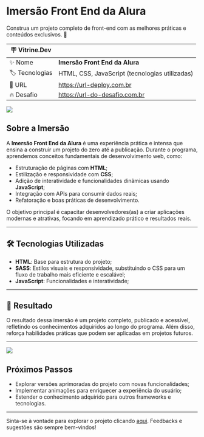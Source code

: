 # Imersão Front End da Alura

Construa um projeto completo de front-end com as melhores práticas e conteúdos exclusivos. 🚀  

| :placard: Vitrine.Dev |     |
| -------------  | --- |
| :sparkles: Nome        | **Imersão Front End da Alura**
| :label: Tecnologias | HTML, CSS, JavaScript (tecnologias utilizadas)
| :rocket: URL         | https://url-deploy.com.br
| :fire: Desafio     | https://url-do-desafio.com.br

<!-- Inserir imagem com a #vitrinedev ao final do link -->
![](https://via.placeholder.com/1200x500.png?text=Imersão+Front+End+da+Alura#vitrinedev)

## Sobre a Imersão  

A **Imersão Front End da Alura** é uma experiência prática e intensa que ensina a construir um projeto do zero até a publicação. Durante o programa, aprendemos conceitos fundamentais de desenvolvimento web, como:  

- Estruturação de páginas com **HTML**;  
- Estilização e responsividade com **CSS**;  
- Adição de interatividade e funcionalidades dinâmicas usando **JavaScript**;  
- Integração com APIs para consumir dados reais;  
- Refatoração e boas práticas de desenvolvimento.  

O objetivo principal é capacitar desenvolvedores(as) a criar aplicações modernas e atrativas, focando em aprendizado prático e resultados reais.  

---

## 🛠️ Tecnologias Utilizadas  

- **HTML**: Base para estrutura do projeto;  
- **SASS**: Estilos visuais e responsividade, substituindo o CSS para um fluxo de trabalho mais eficiente e escalável;   
- **JavaScript**: Funcionalidades e interatividade;  

---

## 🚀 Resultado  

O resultado dessa imersão é um projeto completo, publicado e acessível, refletindo os conhecimentos adquiridos ao longo do programa. Além disso, reforça habilidades práticas que podem ser aplicadas em projetos futuros.  

---

<!-- Inserir outra imagem do projeto -->
![](https://via.placeholder.com/1200x500.png?text=Projeto+completo+e+publicado#vitrinedev)

## Próximos Passos  

- Explorar versões aprimoradas do projeto com novas funcionalidades;  
- Implementar animações para enriquecer a experiência do usuário;  
- Estender o conhecimento adquirido para outros frameworks e tecnologias.  

---

Sinta-se à vontade para explorar o projeto clicando [aqui](https://url-deploy.com.br). Feedbacks e sugestões são sempre bem-vindos!  
